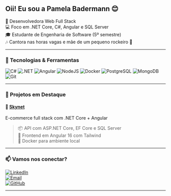 ## Oii! Eu sou a Pamela Badermann 😊

🎯 Desenvolvedora Web Full Stack  
💻 Foco em .NET Core, C#, Angular e SQL Server  
🎓 Estudante de Engenharia de Software (5º semestre)  
🎶 Cantora nas horas vagas e mãe de um pequeno rockeiro 🤘

---

### 🚀 Tecnologias & Ferramentas

![C#](https://img.shields.io/badge/C%23-239120?style=flat-square&logo=c-sharp&logoColor=white)
![.NET](https://img.shields.io/badge/.NET-512BD4?style=flat-square&logo=dotnet&logoColor=white)
![Angular](https://img.shields.io/badge/Angular-DD0031?style=flat-square&logo=angular&logoColor=white)
![NodeJS](https://img.shields.io/badge/Node.js-43853D?style=flat-square&logo=node.js&logoColor=white)
![Docker](https://img.shields.io/badge/Docker-2496ED?style=flat-square&logo=docker&logoColor=white)
![PostgreSQL](https://img.shields.io/badge/PostgreSQL-316192?style=flat-square&logo=postgresql&logoColor=white)
![MongoDB](https://img.shields.io/badge/MongoDB-4EA94B?style=flat-square&logo=mongodb&logoColor=white)
![Git](https://img.shields.io/badge/Git-F05032?style=flat-square&logo=git&logoColor=white)

---

### 🌟 Projetos em Destaque

#### 🛒 [Skynet](https://github.com/PamelaMBadermann/skynet-ecommerce-main)
E-commerce full stack com .NET Core + Angular  
> 📦 API com ASP.NET Core, EF Core e SQL Server  
> 🎨 Frontend em Angular 16 com Tailwind  
> 🐳 Docker para ambiente local

---

### 📫 Vamos nos conectar?

[![LinkedIn](https://img.shields.io/badge/LinkedIn-blue?style=flat-square&logo=linkedin&logoColor=white)](https://www.linkedin.com/in/pamelabadermann)  
[![Email](https://img.shields.io/badge/Gmail-red?style=flat-square&logo=gmail&logoColor=white)](mailto:badermann.pamela@gmail.com)  
[![GitHub](https://img.shields.io/badge/GitHub-000?style=flat-square&logo=github&logoColor=white)](https://github.com/PamelaMBadermann)  

---

